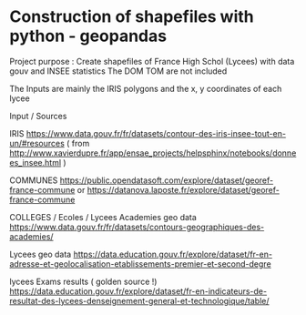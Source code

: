 # Construction of shapefiles with python  - geopandas  
Project purpose : 
Create shapefiles of France High Schol (Lycees) with  data gouv and INSEE statistics
The DOM TOM are not included

The Inputs are mainly the IRIS polygons and the x, y coordinates of each lycee

Input / Sources

IRIS
https://www.data.gouv.fr/fr/datasets/contour-des-iris-insee-tout-en-un/#resources
    ( from  http://www.xavierdupre.fr/app/ensae_projects/helpsphinx/notebooks/donnees_insee.html )


COMMUNES
https://public.opendatasoft.com/explore/dataset/georef-france-commune
    or
https://datanova.laposte.fr/explore/dataset/georef-france-commune

COLLEGES / Ecoles / Lycees
Academies geo data
https://www.data.gouv.fr/fr/datasets/contours-geographiques-des-academies/

Lycees geo data
https://data.education.gouv.fr/explore/dataset/fr-en-adresse-et-geolocalisation-etablissements-premier-et-second-degre

lycees Exams results ( golden source !) 
https://data.education.gouv.fr/explore/dataset/fr-en-indicateurs-de-resultat-des-lycees-denseignement-general-et-technologique/table/
